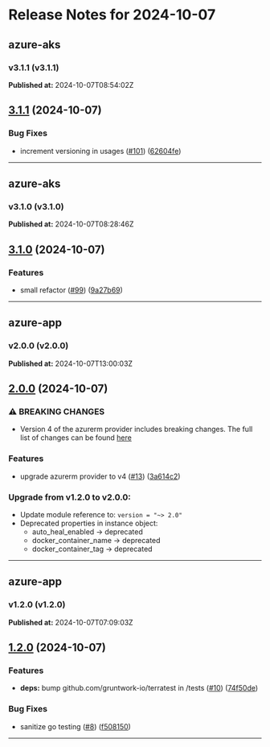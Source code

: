 # Release Notes for 2024-10-07

## azure-aks
### v3.1.1 (v3.1.1)
**Published at:** 2024-10-07T08:54:02Z

## [3.1.1](https://github.com/CloudNationHQ/terraform-azure-aks/compare/v3.1.0...v3.1.1) (2024-10-07)


### Bug Fixes

* increment versioning in usages ([#101](https://github.com/CloudNationHQ/terraform-azure-aks/issues/101)) ([62604fe](https://github.com/CloudNationHQ/terraform-azure-aks/commit/62604fed8f5412f031705aae8c768c5401cb0469))

---

## azure-aks
### v3.1.0 (v3.1.0)
**Published at:** 2024-10-07T08:28:46Z

## [3.1.0](https://github.com/CloudNationHQ/terraform-azure-aks/compare/v3.0.0...v3.1.0) (2024-10-07)


### Features

* small refactor ([#99](https://github.com/CloudNationHQ/terraform-azure-aks/issues/99)) ([9a27b69](https://github.com/CloudNationHQ/terraform-azure-aks/commit/9a27b699a6cb7211c9cb4e4a78c760cdd94d7da0))

---

## azure-app
### v2.0.0 (v2.0.0)
**Published at:** 2024-10-07T13:00:03Z

## [2.0.0](https://github.com/CloudNationHQ/terraform-azure-app/compare/v1.2.0...v2.0.0) (2024-10-07)


### ⚠ BREAKING CHANGES

*  Version 4 of the azurerm provider includes breaking changes. The full list of changes can be found [here](https://registry.terraform.io/providers/hashicorp/azurerm/latest/docs/guides/4.0-upgrade-guide)

### Features

* upgrade azurerm provider to v4 ([#13](https://github.com/CloudNationHQ/terraform-azure-app/issues/13)) ([3a614c2](https://github.com/CloudNationHQ/terraform-azure-app/commit/3a614c2866e9c79cec4cbd3d59fa489b0fdae8e4))

### Upgrade from v1.2.0 to v2.0.0:

- Update module reference to: `version = "~> 2.0"`
- Deprecated properties in instance object:
  - auto_heal_enabled -> deprecated
  - docker_container_name -> deprecated
  - docker_container_tag -> deprecated

---

## azure-app
### v1.2.0 (v1.2.0)
**Published at:** 2024-10-07T07:09:03Z

## [1.2.0](https://github.com/CloudNationHQ/terraform-azure-app/compare/v1.1.1...v1.2.0) (2024-10-07)


### Features

* **deps:** bump github.com/gruntwork-io/terratest in /tests ([#10](https://github.com/CloudNationHQ/terraform-azure-app/issues/10)) ([74f50de](https://github.com/CloudNationHQ/terraform-azure-app/commit/74f50dee485ecb7908119fee9fc4a3345df48a75))


### Bug Fixes

* sanitize go testing ([#8](https://github.com/CloudNationHQ/terraform-azure-app/issues/8)) ([f508150](https://github.com/CloudNationHQ/terraform-azure-app/commit/f508150220264f323bffcb43d1f00c4a9a51741a))

---

